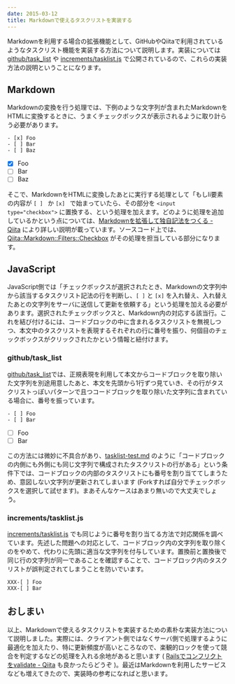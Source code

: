 ```yaml
---
date: 2015-03-12
title: Markdownで使えるタスクリストを実装する
---
```


Markdownを利用する場合の拡張機能として、GitHubやQiitaで利用されているようなタスクリスト機能を実装する方法について説明します。実装については [github/task_list](https://github.com/github/task_list) や [increments/tasklist.js](https://github.com/increments/tasklist.js) で公開されているので、これらの実装方法の説明ということになります。

## Markdown
Markdownの変換を行う処理では、下例のような文字列が含まれたMarkdownをHTMLに変換するときに、うまくチェックボックスが表示されるように取り計らう必要があります。

```
- [x] Foo
- [ ] Bar
- [ ] Baz
```

- [x] Foo
- [ ] Bar
- [ ] Baz

そこで、MarkdownをHTMLに変換したあとに実行する処理として「もしli要素の内容が `[ ] ` か `[x] ` で始まっていたら、その部分を `<input type="checkbox">` に置換する、という処理を加えます。どのように処理を追加しているかという点については、[Markdownを拡張して独自記法をつくる - Qiita](http://qiita.com/r7kamura/items/faf2189a32e1eaa1a5d4) により詳しい説明が載っています。ソースコード上では、[Qiita::Markdown::Filters::Checkbox](https://github.com/increments/qiita-markdown/blob/3afbf8d4e7eb55ed00d42cdcbdb8dc4ff355aafe/lib/qiita/markdown/filters/checkbox.rb) がその処理を担当している部分になります。

## JavaScript
JavaScript側では「チェックボックスが選択されたとき、Markdownの文字列中から該当するタスクリスト記法の行を判断し、`[ ]` と `[x]` を入れ替え、入れ替えたあとの文字列をサーバに送信して更新を依頼する」という処理を加える必要があります。選択されたチェックボックスと、Markdown内の対応する該当行。これを結び付けるには、コードブロックの中に含まれるタスクリストを無視しつつ、本文中のタスクリストを表現するそれぞれの行に番号を振り、何個目のチェックボックスがクリックされたかという情報と紐付けます。

### github/task_list
[github/task_list](https://github.com/github/task_list)では、正規表現を利用して本文からコードブロックを取り除いた文字列を別途用意したあと、本文を先頭から1行ずつ見ていき、その行がタスクリストっぽいパターンで且つコードブロックを取り除いた文字列に含まれている場合に、番号を振っています。

```
- [ ] Foo
- [ ] Bar
```

- [ ] Foo
- [ ] Bar

この方法には微妙に不具合があり、[tasklist-test.md](https://gist.github.com/r7kamura/c33f11912969070ea0ee) のように「コードブロックの内側にも外側にも同じ文字列で構成されたタスクリストの行がある」という条件下では、コードブロックの内部のタスクリストにも番号を割り当ててしまうため、意図しない文字列が更新されてしまいます (Forkすれば自分でチェックボックスを選択して試せます)。まあそんなケースはあまり無いので大丈夫でしょう。

### increments/tasklist.js
[increments/tasklist.js](https://github.com/increments/tasklist.js) でも同じように番号を割り当てる方法で対応関係を調べています。先述した問題への対応として、コードブロック内の文字列を取り除くのをやめて、代わりに先頭に適当な文字列を付与しています。置換前と置換後で同じ行の文字列が同一であることを確認することで、コードブロック内のタスクリストが誤判定されてしまうことを防いでいます。

```
XXX-[ ] Foo
XXX-[ ] Bar
```

## おしまい
以上、Markdownで使えるタスクリストを実装するための素朴な実装方法について説明しました。実際には、クライアント側ではなくサーバ側で処理するように最適化を加えたり、特に更新頻度が高いところなので、楽観的ロックを使って競合を判定するなどの処理を入れる余地があると思います ( [Railsでコンフリクトをvalidate - Qiita](http://qiita.com/r7kamura/items/e56fa5f4022500d60c1f) も良かったらどうぞ )。最近はMarkdownを利用したサービスなども増えてきたので、実装時の参考になればと思います。
